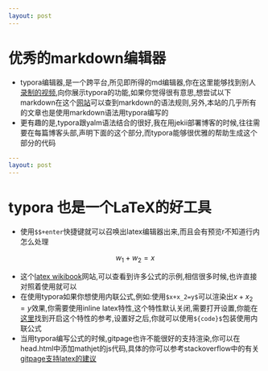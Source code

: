 ```yaml
---
layout: post
---
```


# 优秀的markdown编辑器

* typora编辑器,是一个跨平台,所见即所得的md编辑器,你在这里能够找到别人[录制的视频](https://youtu.be/nhgw2ceclVc?t=157),向你展示typora的功能,如果你觉得很有意思,想尝试以下markdown在这个[网站](https://support.typora.io/Markdown-Reference/)可以查到markdown的语法规则,另外,本站的几乎所有的文章也是使用markdown语法用typora编写的
* 更有趣的是,typora跟yalm语法结合的很好,我在用jekii部署博客的时候,往往需要在每篇博客头部,声明下面的这个部分,而typora能够很优雅的帮助生成这个部分的代码

```yaml
---
layout: post
---
```



# typora 也是一个LaTeX的好工具

* 使用`$$+enter`快捷键就可以召唤出latex编辑器出来,而且会有预览r不知道行内怎么处理

$$
w_{1}+w_{2}=x
$$

* 这个[latex wikibook](https://en.wikibooks.org/wiki/LaTeX/Mathematics)网站,可以查看到许多公式的示例,相信很多时候,也许直接对照着使用就可以
* 在使用typora如果你想使用内联公式,例如:使用`$x+x_2=y$`可以渲染出$x+x_2=y$效果,你需要使用inline latex特性,这个特性默认关闭,需要打开设置,你能在[这里](https://support.typora.io/Markdown-Reference/#inline-math)找到开启这个特性的参考,设置好之后,你就可以使用`${code}$`包装使用内联公式
* 当用typora编写公式的时候,gitpage也许不能很好的支持渲染,你可以在head.html中添加mathjet的js代码,具体的你可以参考stackoverflow中的有关[gitpage支持latex的建议](https://stackoverflow.com/questions/26275645/how-to-supported-latex-in-github-pages/46765337#46765337)

